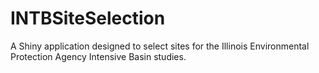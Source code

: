 # INTBSiteSelection
A Shiny application designed to select sites for the Illinois Environmental Protection Agency Intensive Basin studies.
